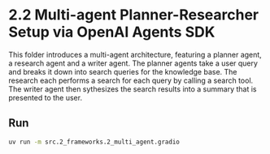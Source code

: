 # 2.2 Multi-agent Planner-Researcher Setup via OpenAI Agents SDK

This folder introduces a multi-agent architecture, featuring a planner agent, a research agent and a writer agent.
The planner agents take a user query and breaks it down into search queries for the knowledge base. The research
each performs a search for each query by calling a search tool. The writer agent then sythesizes the search results into
a summary that is presented to the user.

## Run

```bash
uv run -m src.2_frameworks.2_multi_agent.gradio
```
